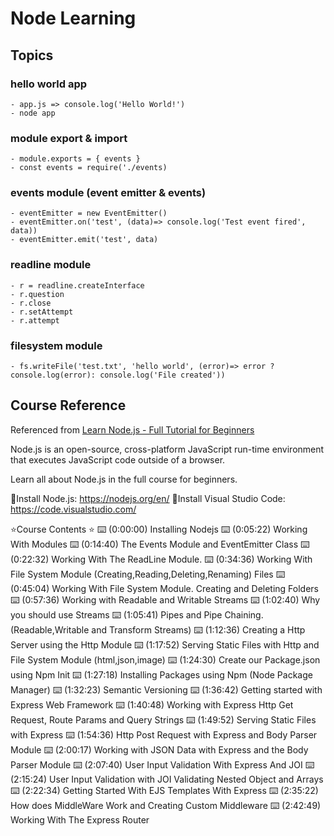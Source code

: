 # Node Learning

## Topics

### hello world app

    - app.js => console.log('Hello World!')
    - node app
  
### module export & import

    - module.exports = { events }
    - const events = require('./events)

### events module (event emitter & events)

    - eventEmitter = new EventEmitter()
    - eventEmitter.on('test', (data)=> console.log('Test event fired', data))
    - eventEmitter.emit('test', data)

### readline module

    - r = readline.createInterface
    - r.question
    - r.close
    - r.setAttempt
    - r.attempt

### filesystem module

    - fs.writeFile('test.txt', 'hello world', (error)=> error ? console.log(error): console.log('File created'))

## Course Reference

Referenced from [Learn Node.js - Full Tutorial for Beginners](https://www.youtube.com/watch?v=RLtyhwFtXQA)

Node.js is an open-source, cross-platform JavaScript run-time environment that executes JavaScript code outside of a browser.

Learn all about Node.js in the full course for beginners.

🔗Install Node.js: https://nodejs.org/en/
🔗Install Visual Studio Code: https://code.visualstudio.com/

⭐️Course Contents ⭐️
⌨️ (0:00:00) Installing Nodejs
⌨️ (0:05:22) Working With Modules
⌨️ (0:14:40) The Events Module and EventEmitter Class
⌨️ (0:22:32) Working With The ReadLine Module.
⌨️ (0:34:36) Working With File System Module (Creating,Reading,Deleting,Renaming) Files
⌨️ (0:45:04) Working With File System Module. Creating and Deleting Folders
⌨️ (0:57:36) Working with Readable and Writable Streams
⌨️ (1:02:40) Why you should use Streams
⌨️ (1:05:41) Pipes and Pipe Chaining. (Readable,Writable and Transform Streams)
⌨️ (1:12:36) Creating a Http Server using the Http Module
⌨️ (1:17:52) Serving Static Files with Http and File System Module (html,json,image)
⌨️ (1:24:30) Create our Package.json using Npm Init
⌨️ (1:27:18) Installing Packages using Npm (Node Package Manager)
⌨️ (1:32:23) Semantic Versioning
⌨️ (1:36:42) Getting started with Express Web Framework
⌨️ (1:40:48) Working with Express Http Get Request, Route Params and Query Strings
⌨️ (1:49:52) Serving Static Files with Express
⌨️ (1:54:36) Http Post Request with Express and Body Parser Module
⌨️ (2:00:17) Working with JSON Data with Express and the Body Parser Module
⌨️ (2:07:40) User Input Validation With Express And JOI
⌨️ (2:15:24) User Input Validation with JOI Validating Nested Object and Arrays
⌨️ (2:22:34) Getting Started With EJS Templates With Express
⌨️ (2:35:22) How does MiddleWare Work and Creating Custom Middleware
⌨️ (2:42:49) Working With The Express Router
